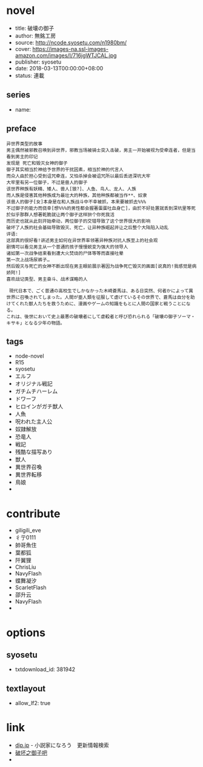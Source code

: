# novel

- title: 破壊の御子
- author: 無銘工房
- source: http://ncode.syosetu.com/n1980bm/
- cover: https://images-na.ssl-images-amazon.com/images/I/716jgWTJCAL.jpg
- publisher: syosetu
- date: 2018-03-13T00:00:00+08:00
- status: 連載

## series

- name:

## preface


```
异世界类型的故事
男主偶然被邪教召唤到异世界，邪教当场被骑士突入击破，男主一开始被视为受牵连者，但是当看到男主的印记
发现是 死亡和毁灭女神的御子
御子其实相当於神给予世界的干扰因素，相当於神的代言人
而众人由於担心受到诅咒牵连，又怕杀掉会被诅咒所以最后丢进深坑大牢
大牢里有另一位御子，不过是兽人的御子
该世界种族有妖精、矮人、兽人[狼?]、人鱼、鸟人、龙人、人族
而人族是侵害其他种族成为最壮大的种族，其他种族都被当作**、奴隶
该兽人的御子[女]本身是在和人族战斗中不幸被抓，本来要被抓去%%%
不过御子的能力而侥幸[想%%%的男性都会握著蛋蛋吐血身亡]，由於不好处置就丢到深坑里等死
於似乎那群人想著乾脆就让两个御子这样拚个你死我活
而历史也就从此刻开始牵动，两位御子的交错导致了这个世界很大的影响
破坏了人族的社会基础导致毁灭、死亡，让异种族崛起并让之后整个大陆陷入动乱
评语:
这部真的很好看!讲述男主如何在异世界率领著异种族对抗人族至上的社会观
剧情可以看见男主从一个普通的孩子慢慢蜕变为强大的领导人
诸如第一次战争结束看到遭大火焚烧的尸体等等而直接吐晕
第一次上战场尿裤子…
然后毁灭与死亡的女神不断出现在男主眼前展示著因为战争死亡毁灭的画面[说真的!我感觉是病娇阿!]
喜欢战记类型、男主奋斗、战术谋略的人

 現代日本で、ごく普通の高校生でしかなかった木崎蒼馬は、ある日突然、何者かによって異世界に召喚されてしまった。人間が亜人類を征服して虐げているその世界で、蒼馬は自分を助けてくれた獣人たちを救うために、漫画やゲームの知識をもとに人間の国家と戦うことになる。
これは、後世において史上最悪の破壊者にして虐殺者と呼び恐れられる「破壊の御子ソーマ・キサキ」となる少年の物語。
```

## tags

- node-novel
- R15
- syosetu
- エルフ
- オリジナル戦記
- ガチムチハーレム
- ドワーフ
- ヒロインがガチ獣人
- 人魚
- 呪われた主人公
- 奴隷解放
- 恐竜人
- 戦記
- 残酷な描写あり
- 獣人
- 異世界召喚
- 異世界転移
- 鳥娘
- 

# contribute

- giligili_eve
- 彳亍0111
- 帥哥魚住
- 葉都狐
- 阡翼狸
- ChrisLiu
- NavyFlash
- 蝶舞凝汐
- ScarletFlash
- 邵升云
- NavyFlash
- 

# options

## syosetu

- txtdownload_id: 381942

## textlayout

- allow_lf2: true

# link

- [dip.jp](https://narou.dip.jp/search.php?text=n1980bm&novel=all&genre=all&new_genre=all&length=0&down=0&up=100) - 小説家になろう　更新情報検索
- [破坏之御子吧](https://tieba.baidu.com/f?kw=%E7%A0%B4%E5%9D%8F%E4%B9%8B%E5%BE%A1%E5%AD%90&ie=utf-8 "")
- 


